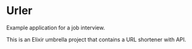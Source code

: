# Urler

Example application for a job interview.

This is an Elixir umbrella project that contains a URL shortener with API.
